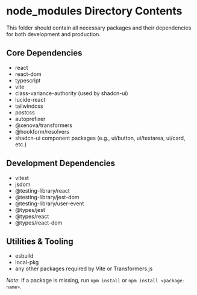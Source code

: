 # node_modules Directory Contents

This folder should contain all necessary packages and their dependencies for both development and production.

## Core Dependencies
- react
- react-dom
- typescript
- vite
- class-variance-authority (used by shadcn-ui)
- lucide-react
- tailwindcss
- postcss
- autoprefixer
- @xenova/transformers
- @hookform/resolvers
- shadcn-ui component packages (e.g., ui/button, ui/textarea, ui/card, etc.)

## Development Dependencies
- vitest
- jsdom
- @testing-library/react
- @testing-library/jest-dom
- @testing-library/user-event
- @types/jest
- @types/react
- @types/react-dom

## Utilities & Tooling
- esbuild
- local-pkg
- any other packages required by Vite or Transformers.js

*Note*: If a package is missing, run `npm install` or `npm install <package-name>`.
